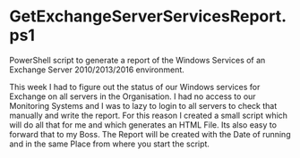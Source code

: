 # GetExchangeServerServicesReport.ps1
PowerShell script to generate a report of the Windows Services of an Exchange Server 2010/2013/2016 environment.

This week I had to figure out the status of our Windows services for Exchange on all servers in the Organisation.
I had no access to our Monitoring Systems and I was to lazy to login to all servers to check that manually and write the
report.
For this reason I created a small script which will do all that for me and which generates an HTML File.
Its also easy to forward that to my Boss.
The Report will be created with the Date of running and in the same Place from where you start the script.
